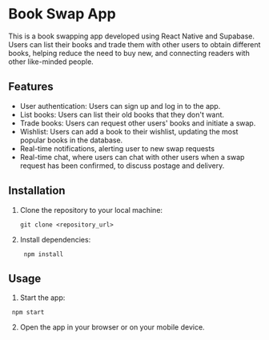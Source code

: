 # Book Swap App

This is a book swapping app developed using React Native and Supabase. Users can list their books and trade them with other users to obtain different books, helping reduce the need to buy new, and connecting readers with other like-minded people.

## Features

- User authentication: Users can sign up and log in to the app.
- List books: Users can list their old books that they don't want.
- Trade books: Users can request other users' books and initiate a swap.
- Wishlist: Users can add a book to their wishlist, updating the most popular books in the database.
- Real-time notifications, alerting user to new swap requests
- Real-time chat, where users can chat with other users when a swap request has been confirmed, to discuss postage and delivery.

## Installation

1. Clone the repository to your local machine:

   ```
   git clone <repository_url>
   ```

2. Install dependencies:

   ```
    npm install
   ```


## Usage

1. Start the app:

```
 npm start
```

 2. Open the app in your browser or on your mobile device.